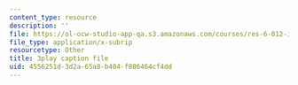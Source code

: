 ```yaml
---
content_type: resource
description: ''
file: https://ol-ocw-studio-app-qa.s3.amazonaws.com/courses/res-6-012-introduction-to-probability-spring-2018/4556251d3d2a65a8b404f886464cf4dd_MzvRQFYUEFU.srt
file_type: application/x-subrip
resourcetype: Other
title: 3play caption file
uid: 4556251d-3d2a-65a8-b404-f886464cf4dd
---
```

